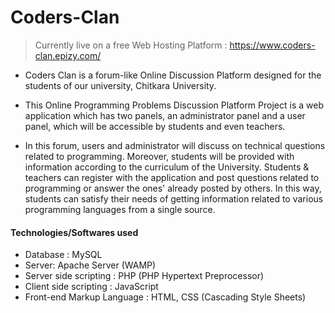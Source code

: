 # Coders-Clan

> Currently live on a free Web Hosting Platform : https://www.coders-clan.epizy.com/

- Coders Clan is a forum-like Online Discussion Platform designed for the students of our university, Chitkara University. 

- This Online Programming Problems Discussion Platform Project is a web application which has two panels, an administrator panel and a user panel, which will be accessible by students and even teachers.

- In this forum, users and administrator will discuss on technical questions related to programming. Moreover, students will be provided with information according to the curriculum of the University. Students & teachers can register with the application and post questions related to programming or answer the ones' already posted by others. In this way, students can satisfy their needs of getting information related to various programming languages from a single source.

#### Technologies/Softwares used
- Database : MySQL
- Server: Apache Server (WAMP)
- Server side scripting : PHP (PHP Hypertext Preprocessor)
- Client side scripting : JavaScript
- Front-end Markup Language : HTML, CSS (Cascading Style Sheets)